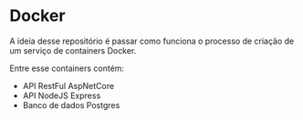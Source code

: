 # Docker

A ideia desse repositório é passar como funciona o processo de criação de um serviço de containers Docker.

Entre esse containers contém:

  - API RestFul AspNetCore
  - API NodeJS Express
  - Banco de dados Postgres
